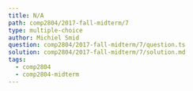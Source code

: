 ```yaml
---
title: N/A
path: comp2804/2017-fall-midterm/7
type: multiple-choice
author: Michiel Smid
question: comp2804/2017-fall-midterm/7/question.ts
solution: comp2804/2017-fall-midterm/7/solution.md
tags:
  - comp2804
  - comp2804-midterm
---
```

